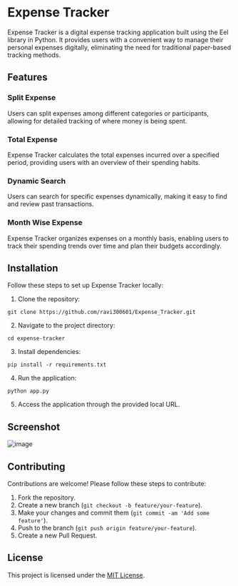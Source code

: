 # Expense Tracker

Expense Tracker is a digital expense tracking application built using the Eel library in Python. It provides users with a convenient way to manage their personal expenses digitally, eliminating the need for traditional paper-based tracking methods.

## Features

### Split Expense

Users can split expenses among different categories or participants, allowing for detailed tracking of where money is being spent.

### Total Expense

Expense Tracker calculates the total expenses incurred over a specified period, providing users with an overview of their spending habits.

### Dynamic Search

Users can search for specific expenses dynamically, making it easy to find and review past transactions.

### Month Wise Expense

Expense Tracker organizes expenses on a monthly basis, enabling users to track their spending trends over time and plan their budgets accordingly.

## Installation

Follow these steps to set up Expense Tracker locally:

1. Clone the repository:
```
git clone https://github.com/ravi300601/Expense_Tracker.git
```

2. Navigate to the project directory:
```
cd expense-tracker
```

3. Install dependencies:
```
pip install -r requirements.txt
```


4. Run the application:
```
python app.py
```

5. Access the application through the provided local URL.

## Screenshot

![image](https://github.com/ravi300601/Expense_Tracker/assets/68466899/592e516e-2f0d-49f7-a662-1cc7a3c61a9c)


## Contributing

Contributions are welcome! Please follow these steps to contribute:

1. Fork the repository.
2. Create a new branch (`git checkout -b feature/your-feature`).
3. Make your changes and commit them (`git commit -am 'Add some feature'`).
4. Push to the branch (`git push origin feature/your-feature`).
5. Create a new Pull Request.

## License

This project is licensed under the [MIT License](https://opensource.org/license/mit).
